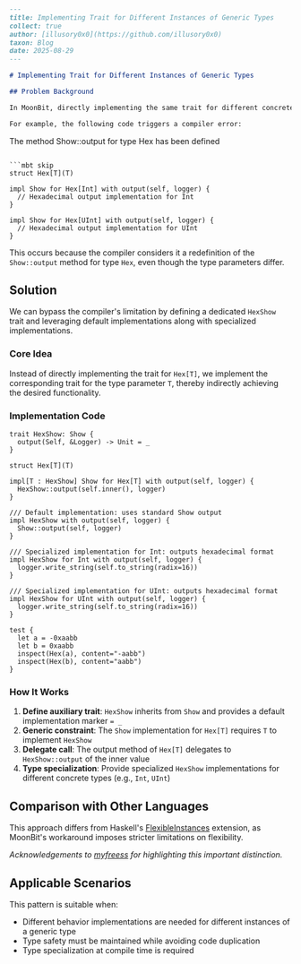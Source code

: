 
```markdown
---
title: Implementing Trait for Different Instances of Generic Types
collect: true
author: [illusory0x0](https://github.com/illusory0x0)
taxon: Blog
date: 2025-08-29
---

# Implementing Trait for Different Instances of Generic Types

## Problem Background

In MoonBit, directly implementing the same trait for different concrete instances of a generic type will cause a compilation error.

For example, the following code triggers a compiler error:
```
The method Show::output for type Hex has been defined
```

```mbt skip  
struct Hex[T](T)

impl Show for Hex[Int] with output(self, logger) {
  // Hexadecimal output implementation for Int
}

impl Show for Hex[UInt] with output(self, logger) {
  // Hexadecimal output implementation for UInt
}
```

This occurs because the compiler considers it a redefinition of the `Show::output` method for type `Hex`, even though the type parameters differ.

## Solution

We can bypass the compiler's limitation by defining a dedicated `HexShow` trait and leveraging default implementations along with specialized implementations.

### Core Idea

Instead of directly implementing the trait for `Hex[T]`, we implement the corresponding trait for the type parameter `T`, thereby indirectly achieving the desired functionality.

### Implementation Code

```mbt
trait HexShow: Show {
  output(Self, &Logger) -> Unit = _
}

struct Hex[T](T)

impl[T : HexShow] Show for Hex[T] with output(self, logger) {
  HexShow::output(self.inner(), logger)
}

/// Default implementation: uses standard Show output
impl HexShow with output(self, logger) {
  Show::output(self, logger)
}

/// Specialized implementation for Int: outputs hexadecimal format
impl HexShow for Int with output(self, logger) {
  logger.write_string(self.to_string(radix=16))
}

/// Specialized implementation for UInt: outputs hexadecimal format
impl HexShow for UInt with output(self, logger) {
  logger.write_string(self.to_string(radix=16))
}

test {
  let a = -0xaabb
  let b = 0xaabb
  inspect(Hex(a), content="-aabb")
  inspect(Hex(b), content="aabb")
}
```

### How It Works

1. **Define auxiliary trait**: `HexShow` inherits from `Show` and provides a default implementation marker `= _`
2. **Generic constraint**: The `Show` implementation for `Hex[T]` requires `T` to implement `HexShow`
3. **Delegate call**: The output method of `Hex[T]` delegates to `HexShow::output` of the inner value
4. **Type specialization**: Provide specialized `HexShow` implementations for different concrete types (e.g., `Int`, `UInt`)

## Comparison with Other Languages

This approach differs from Haskell's [FlexibleInstances](https://ghc.gitlab.haskell.org/ghc/doc/users_guide/exts/instances.html#extension-FlexibleInstances) extension, as MoonBit's workaround imposes stricter limitations on flexibility.

*Acknowledgements to [myfreess](https://github.com/myfreess) for highlighting this important distinction.*

## Applicable Scenarios

This pattern is suitable when:
- Different behavior implementations are needed for different instances of a generic type
- Type safety must be maintained while avoiding code duplication
- Type specialization at compile time is required
```